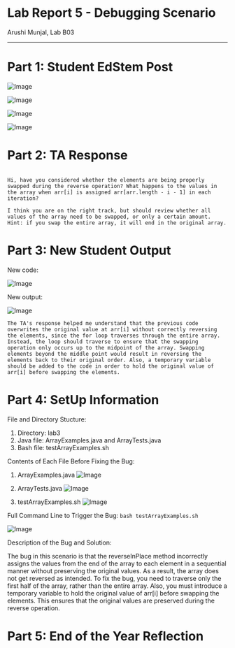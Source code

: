 # Lab Report 5 - Debugging Scenario
Arushi Munjal, Lab B03

---

# Part 1: Student EdStem Post

![Image](https://github.com/arushimunjal/cse15l-lab-reports/assets/127368251/bf850e59-dd88-43a0-a24f-4b92291a1b1c)

![Image](https://github.com/arushimunjal/cse15l-lab-reports/assets/127368251/0ced687c-45d1-47d6-96b5-88ef90bec8f9)

![Image](https://github.com/arushimunjal/cse15l-lab-reports/assets/127368251/013fe218-e105-4324-8832-3748d3409a50)

![Image](https://github.com/arushimunjal/cse15l-lab-reports/assets/127368251/1475c975-2e6f-4a3e-98d9-0190e5239226)


# Part 2: TA Response

```

Hi, have you considered whether the elements are being properly swapped during the reverse operation? What happens to the values in the array when arr[i] is assigned arr[arr.length - i - 1] in each iteration?

I think you are on the right track, but should review whether all values of the array need to be swapped, or only a certain amount. Hint: if you swap the entire array, it will end in the original array.

```

# Part 3: New Student Output

New code:

![Image](https://github.com/arushimunjal/cse15l-lab-reports/assets/127368251/e63f8c10-8bde-4df4-8723-3e7b5747cf46)

New output:

![Image](https://github.com/arushimunjal/cse15l-lab-reports/assets/127368251/e64f3964-2e44-4bd6-a474-3be0688b0bb4)

```
The TA's response helped me understand that the previous code overwrites the original value at arr[i] without correctly reversing the elements, since the for loop traverses through the entire array. Instead, the loop should traverse to ensure that the swapping operation only occurs up to the midpoint of the array. Swapping elements beyond the middle point would result in reversing the elements back to their original order. Also, a temporary variable should be added to the code in order to hold the original value of arr[i] before swapping the elements.

```

# Part 4: SetUp Information

File and Directory Stucture:

1. Directory: lab3
2. Java file: ArrayExamples.java and ArrayTests.java
3. Bash file: testArrayExamples.sh

Contents of Each File Before Fixing the Bug:

1. ArrayExamples.java ![Image](https://github.com/arushimunjal/cse15l-lab-reports/assets/127368251/d4c40a31-f206-4b14-9879-b6e7ffd38433)

2. ArrayTests.java ![Image](https://github.com/arushimunjal/cse15l-lab-reports/assets/127368251/6b02426e-910b-4622-aa94-65b3217c117a)

3. testArrayExamples.sh ![Image](https://github.com/arushimunjal/cse15l-lab-reports/assets/127368251/e9948f5a-5cc6-456f-98f1-7bff456e1f20)


Full Command Line to Trigger the Bug: `bash testArrayExamples.sh`

![Image](https://github.com/arushimunjal/cse15l-lab-reports/assets/127368251/76accf61-b41a-4622-b079-ca81b88e65e8)


Description of the Bug and Solution:

The bug in this scenario is that the reverseInPlace method incorrectly assigns the values from the end of the array to each element in a sequential manner without preserving the original values. As a result, the array does not get reversed as intended. To fix the bug, you need to traverse only the first half of the array, rather than the entire array. Also, you must introduce a temporary variable to hold the original value of arr[i] before swapping the elements. This ensures that the original values are preserved during the reverse operation.

# Part 5: End of the Year Reflection


